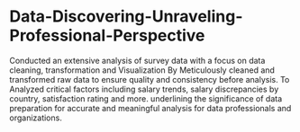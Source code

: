 # Data-Discovering-Unraveling-Professional-Perspective
Conducted an extensive analysis of survey data with a focus on data cleaning, transformation and Visualization 
By Meticulously cleaned and transformed raw data to ensure quality and consistency before analysis.
To Analyzed critical factors including salary trends, salary discrepancies by country, satisfaction rating and more. underlining the significance of data preparation for accurate and meaningful analysis for data professionals and organizations. 
